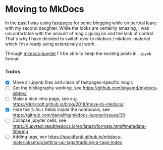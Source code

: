 # Moving to MkDocs

In the past I was using [fastpages](https://github.com/fastai/fastpages) for some blogging while on partnal leave with my second daughter. 
While the looks are certainly amazing, I was unconfortable with the amount of magic going on and the lack of control. 
That's why I have decided to switch over to mkdocs / mkdocs-material which I'm already using extensively at work.

Through [mkdocs-jupyter](https://github.com/danielfrg/mkdocs-jupyter) I'll be able to keep the existing posts in `.ipynb` format. 

### Todos
- [x] Move all .ipynb files and clean of fastpages-specific magic
- [ ] Get the bibliography working, see https://github.com/shyamd/mkdocs-bibtex/
- [ ] Make a nice intro page, see e.g. https://ddrscott.github.io/blog/2018/move-to-mkdocs/
- [x] Hide the `In`/`Out` fields inside the notebooks, see https://github.com/danielfrg/mkdocs-jupyter/issues/30
- [ ] Collapse jupyter cells, see https://jupytext.readthedocs.io/en/latest/formats.html#metadata-filtering
- [ ] Adding tags, see https://squidfunk.github.io/mkdocs-material/setup/setting-up-tags/#adding-a-tags-index